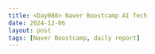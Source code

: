 ```yaml
---
title: <Day080> Naver Boostcamp AI Tech
date: 2024-12-06
layout: post
tags: [Naver Boostcamp, daily report]
---
```

